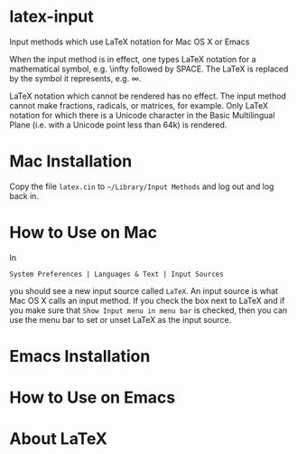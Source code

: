 latex-input
===========

Input methods which use LaTeX notation for Mac OS X or Emacs

When the input method is in effect, one types LaTeX notation for
a mathematical symbol, e.g. \infty followed by SPACE.  The LaTeX is
replaced by the symbol it represents, e.g. ∞.

LaTeX notation which cannot be rendered has no effect.  The input
method cannot make fractions, radicals, or matrices, for example.
Only LaTeX notation for which there is a Unicode character in the Basic
Multilingual Plane (i.e. with a Unicode point less than 64k) is rendered.

Mac Installation
================

Copy the file `latex.cin` to `~/Library/Input Methods` and log out
and log back in.

How to Use on Mac
=================

In

    System Preferences | Languages & Text | Input Sources

you should see a new input source called `LaTeX`.  An input source
is what Mac OS X calls an input method.  If you check the box next
to LaTeX and if you make sure that `Show Input menu in menu bar` is
checked, then you can use the menu bar to set or unset LaTeX as the
input source.

Emacs Installation
==================



How to Use on Emacs
===================


About LaTeX
===========